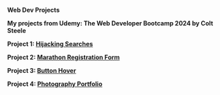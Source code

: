 **Web Dev Projects**

**My projects from Udemy: The Web Developer Bootcamp 2024 by Colt Steele**

**Project 1: [Hijacking Searches](https://shreejarayy.github.io/web-dev-projects/HackingSearches/HijackingSearches.html)**

**Project 2: [Marathon Registration Form](https://shreejarayy.github.io/web-dev-projects/MarathonForm/MarathonFormFile.html)**

**Project 3: [Button Hover](https://shreejarayy.github.io/web-dev-projects/SimpleButtonHover/buttonhover.html)**

**Project 4: [Photography Portfolio](https://shreejarayy.github.io/web-dev-projects/PhotoPortfolio/homeblog.html)**
